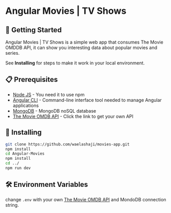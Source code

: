 # Angular Movies | TV Shows

## 🚀 Getting Started

Angular Movies | TV Shows is a simple web app that consumes The Movie OMDDB API, it can show you interesting data about popular movies and series.

See **Installing** for steps to make it work in your local environment.

## 📋 Prerequisites

* <a href="https://nodejs.org/es/" target="_blank">Node JS</a> - You need it to use npm
* <a href="https://angular.io/cli" target="_blank">Angular CLI</a> - Command-line interface tool needed to manage Angular applications
* <a href="https://www.mongodb.com/try/download/community" target="_blank">MongoDB</a> - MongoDB noSQL database
* <a href="https://www.omdbapi.com/apikey.aspx" target="_blank">The Movie OMDB API</a> - Click the link to get your own API

## 🔧 Installing

```bash
git clone https://github.com/waelashaji/movies-app.git
npm install
cd Angular-Movies
npm install
cd ../
npm run dev
```

## 🛠️ Environment Variables

change ```.env```  with your own <a href="https://www.omdbapi.com/apikey.aspx" target="_blank">The Movie OMDB API</a>  and MondoDB connection string.